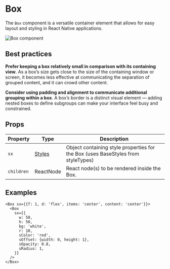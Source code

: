 # Box

The `Box` component is a versatile container element that allows for easy layout and styling in React Native applications.

![Box component](https://docs-assets.developer.apple.com/published/5bb27442fab3a3bddc6f5949f1f343d9/components-box-intro~dark@2x.png)

## Best practices

**Prefer keeping a box relatively small in comparison with its containing view**. As a box’s size gets close to the size of the containing window or screen, it becomes less effective at communicating the separation of grouped content, and it can crowd other content.

**Consider using padding and alignment to communicate additional grouping within a box**. A box’s border is a distinct visual element — adding nested boxes to define subgroups can make your interface feel busy and constrained.

## Props

| Property   | Type                         | Description                                                                      |
| ---------- | ---------------------------- | -------------------------------------------------------------------------------- |
| `sx`       | [Styles](/utils/base-styles) | Object containing style properties for the Box (uses BaseStyles from styleTypes) |
| `children` | ReactNode                    | React node(s) to be rendered inside the Box.                                     |

## Examples

```tsx
<Box sx={{f: 1, d: 'flex', items: 'center', content: 'center'}}>
  <Box
    sx={{
      w: 50,
      h: 50,
      bg: 'white',
      r: 10,
      sColor: 'red',
      sOffset: {width: 0, height: 1},
      sOpacity: 0.8,
      sRadius: 1,
    }}
  />
</Box>
```
